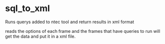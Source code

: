 sql_to_xml
==========

Runs querys added to ntec tool and return results in xml format

reads the options of each frame and the frames that have queries to run will get the data and put it in a xml file.
